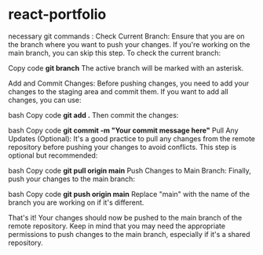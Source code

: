 # react-portfolio

necessary git commands :
Check Current Branch:
Ensure that you are on the branch where you want to push your changes. If you're working on the main branch, you can skip this step. To check the current branch:


Copy code
**git branch**
The active branch will be marked with an asterisk.

Add and Commit Changes:
Before pushing changes, you need to add your changes to the staging area and commit them. If you want to add all changes, you can use:

bash
Copy code
**git add .**
Then commit the changes:

bash
Copy code
**git commit -m "Your commit message here"**
Pull Any Updates (Optional):
It's a good practice to pull any changes from the remote repository before pushing your changes to avoid conflicts. This step is optional but recommended:

bash
Copy code
**git pull origin main**
Push Changes to Main Branch:
Finally, push your changes to the main branch:

bash
Copy code
**git push origin main**
Replace "main" with the name of the branch you are working on if it's different.

That's it! Your changes should now be pushed to the main branch of the remote repository. Keep in mind that you may need the appropriate permissions to push changes to the main branch, especially if it's a shared repository.





